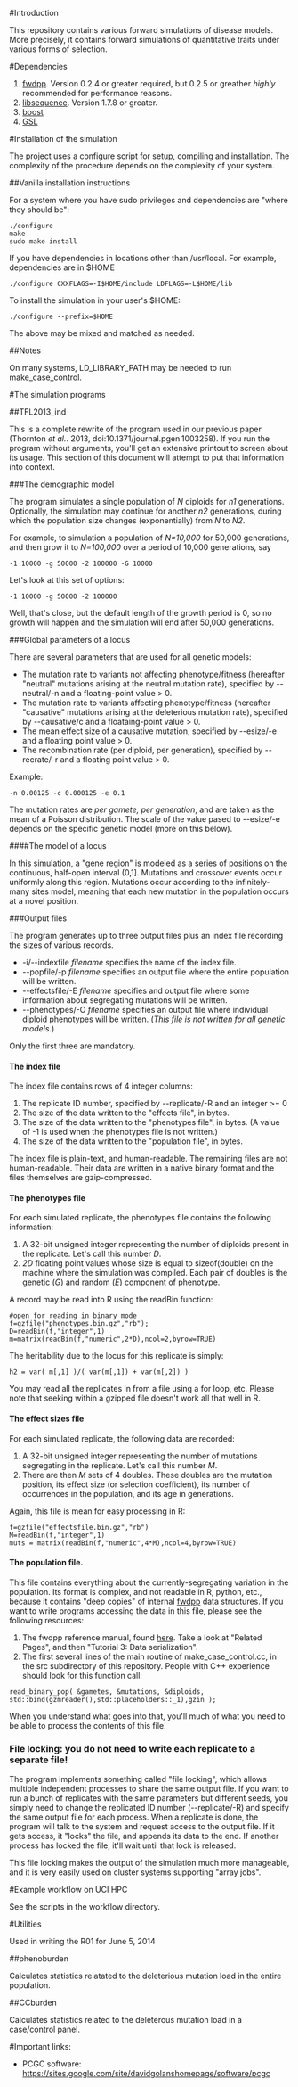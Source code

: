 #Introduction

This repository contains various forward simulations of disease models.  More precisely, it contains forward simulations of quantitative traits under various forms of selection.

#Dependencies

1. [fwdpp](http://github.com/molpopgen/fwdpp). Version 0.2.4 or greater required, but 0.2.5 or greather _highly_ recommended for performance reasons.
2. [libsequence](http://github.com/molpopgen/libsequence).  Version 1.7.8 or greater.
3. [boost](http://www.boost.org)
4. [GSL](http://www.gnu.org/software/gsl)

#Installation of the simulation

The project uses a configure script for setup, compiling and installation.  The complexity of the procedure depends on the complexity of your system.

##Vanilla installation instructions

For a system where you have sudo privileges and dependencies are "where they should be":

```
./configure
make
sudo make install
```

If you have dependencies in locations other than /usr/local.  For example, dependencies are in $HOME

```
./configure CXXFLAGS=-I$HOME/include LDFLAGS=-L$HOME/lib
```

To install the simulation in your user's $HOME:

```
./configure --prefix=$HOME
```

The above may be mixed and matched as needed.

##Notes

On many systems, LD_LIBRARY_PATH may be needed to run make_case_control.

#The simulation programs

##TFL2013_ind

This is a complete rewrite of the program used in our previous paper (Thornton _et al._. 2013, doi:10.1371/journal.pgen.1003258).  If you run the program without arguments, you'll get an extensive printout to screen about its usage.  This section of this document will attempt to put that information into context.

###The demographic model

The program simulates a single population of _N_ diploids for _n1_ generations.  Optionally, the simulation may continue for another _n2_ generations, during which the population size changes (exponentially) from _N_ to _N2_.

For example, to simulation a population of _N=10,000_ for 50,000 generations, and then grow it to _N=100,000_ over a period of 10,000 generations, say

~~~
-1 10000 -g 50000 -2 100000 -G 10000
~~~

Let's look at this set of options:

~~~
-1 10000 -g 50000 -2 100000
~~~

Well, that's close, but the default length of the growth period is 0, so no growth will happen and the simulation will end after 50,000 generations.

###Global parameters of a locus

There are several parameters that are used for all genetic models:

* The mutation rate to variants not affecting phenotype/fitness (hereafter "neutral" mutations arising at the neutral mutation rate), specified by --neutral/-n and a floating-point value > 0.
* The mutation rate to variants affecting phenotype/fitness (hereafter "causative" mutations arising at the deleterious mutation rate), specified by --causative/c and a floataing-point value > 0.
* The mean effect size of a causative mutation, specified by --esize/-e and a floating point value > 0.
* The recombination rate (per diploid, per generation), specified by --recrate/-r and a floating point value > 0.

Example:

~~~
-n 0.00125 -c 0.000125 -e 0.1
~~~

The mutation rates are _per gamete, per generation_, and are taken as the mean of a Poisson distribution.  The scale of the value pased to --esize/-e depends on the specific genetic model (more on this below).

####The model of a locus

In this simulation, a "gene region" is modeled as a series of positions on the continuous, half-open interval (0,1].  Mutations and crossover events occur uniformly along this region.  Mutations occur according to the infinitely-many sites model, meaning that each new mutation in the population occurs at a novel position.

###Output files

The program generates up to three output files plus an index file recording the sizes of various records. 

* -i/--indexfile _filename_ specifies the name of the index file.
* --popfile/-p _filename_ specifies an output file where the entire population will be written.
* --effectsfile/-E _filename_ specifies and output file where some information about segregating mutations will be written.
* --phenotypes/-O _filename_ specifies an output file where individual diploid phenotypes will be written. (_This file is not written for all genetic models._)

Only the first three are mandatory.

#### The index file

The index file contains rows of 4 integer columns:

1. The replicate ID number, specified by --replicate/-R and an integer >= 0
2. The size of the data written to the "effects file", in bytes.
3. The size of the data written to the "phenotypes file", in bytes.  (A value of -1 is used when the phenotypes file is not written.)
4. The size of the data written to the "population file", in bytes.

The index file is plain-text, and human-readable.  The remaining files are not human-readable.  Their data are written in a native binary format and the files themselves are gzip-compressed.

#### The phenotypes file

For each simulated replicate, the phenotypes file contains the following information:

1. A 32-bit unsigned integer representing the number of diploids present in the replicate.  Let's call this number _D_.
2. _2D_ floating point values whose size is equal to sizeof(double) on the machine where the simulation was compiled.  Each pair of doubles is the genetic (_G_) and random (_E_) component of phenotype.

A record may be read into R using the readBin function:

~~~{r}
#open for reading in binary mode
f=gzfile("phenotypes.bin.gz","rb");
D=readBin(f,"integer",1)
m=matrix(readBin(f,"numeric",2*D),ncol=2,byrow=TRUE)
~~~

The heritability due to the locus for this replicate is simply:

~~~{r}
h2 = var( m[,1] )/( var(m[,1]) + var(m[,2]) )
~~~

You may read all the replicates in from a file using a for loop, etc.  Please note that seeking within a gzipped file doesn't work all that well in R.

#### The effect sizes file

For each simulated replicate, the following data are recorded:

1. A 32-bit unsigned integer representing the number of mutations segregating in the replicate. Let's call this number _M_.
2. There are then _M_ sets of 4 doubles.  These doubles are the mutation position, its effect size (or selection coefficient), its number of occurrences in the population, and its age in generations.

Again, this file is mean for easy processing in R:

~~~{r}
f=gzfile("effectsfile.bin.gz","rb")
M=readBin(f,"integer",1)
muts = matrix(readBin(f,"numeric",4*M),ncol=4,byrow=TRUE)
~~~

#### The population file.

This file contains everything about the currently-segregating variation in the population.  Its format is complex, and not readable in R, python, etc., because it contains "deep copies" of internal [fwdpp](http://molpopgen.github.io/fwdpp/) data structures.  If you want to write programs accessing the data in this file, please see the following resources:

1. The fwdpp reference manual, found [here](http://molpopgen.github.io/fwdpp/).  Take a look at "Related Pages", and then "Tutorial 3: Data serialization".
2. The first several lines of the main routine of make_case_control.cc, in the src subdirectory of this repository.  People with C++ experience should look for this function call:

~~~{cpp}
read_binary_pop( &gametes, &mutations, &diploids, std::bind(gzmreader(),std::placeholders::_1),gzin );
~~~

When you understand what goes into that, you'll much of what you need to be able to process the contents of this file.

### File locking: you do not need to write each replicate to a separate file!

The program implements something called "file locking", which allows multiple independent processes to share the same output file.  If you want to run a bunch of replicates with the same parameters but different seeds, you simply need to change the replicated ID number (--replicate/-R) and specify the same output file for each process.  When a replicate is done, the program will talk to the system and request access to the output file.  If it gets access, it "locks" the file, and appends its data to the end.  If another process has locked the file, it'll wait until that lock is released.

This file locking makes the output of the simulation much more manageable, and it is very easily used on cluster systems supporting "array jobs".

#Example workflow on UCI HPC

See the scripts in the workflow directory.

#Utilities

Used in writing the R01 for June 5, 2014

##phenoburden

Calculates statistics relatated to the deleterious mutation load in the entire population.

##CCburden

Calculates statistics related to the deleterous mutation load in a case/control panel.


#Important links:

* PCGC software: https://sites.google.com/site/davidgolanshomepage/software/pcgc

